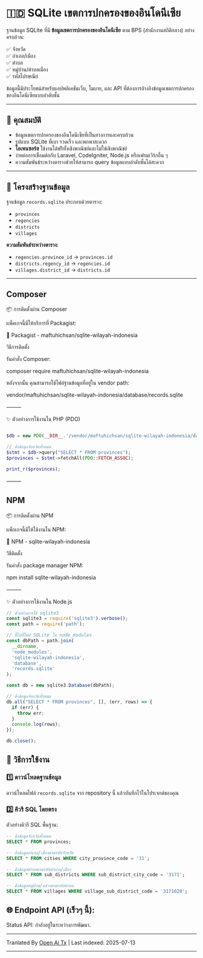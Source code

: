# 🇮🇩 SQLite เขตการปกครองของอินโดนีเซีย

ฐานข้อมูล SQLite ที่มี **ข้อมูลเขตการปกครองของอินโดนีเซีย** ตาม BPS (สำนักงานสถิติกลาง) อย่างครบถ้วน:

✅ จังหวัด  
✅ อำเภอ/เมือง  
✅ ตำบล  
✅ หมู่บ้าน/ตำบลเมือง <br>
✅ รหัสไปรษณีย์

ข้อมูลนี้มีประโยชน์สำหรับแอปพลิเคชันเว็บ, โมบาย, และ API ที่ต้องการอ้างอิงข้อมูลเขตการปกครองของอินโดนีเซียแบบลำดับชั้น

---

## 🎯 คุณสมบัติ

- ข้อมูลเขตการปกครองของอินโดนีเซียที่เป็นทางการและครบถ้วน
- รูปแบบ SQLite ที่เบา รวดเร็ว และพกพาสะดวก
- **โอเพนซอร์ส** ใช้งานได้ฟรีทั้งเชิงพาณิชย์และไม่ใช่เชิงพาณิชย์
- ง่ายต่อการเชื่อมต่อกับ Laravel, CodeIgniter, Node.js หรือเฟรมเวิร์กอื่น ๆ
- ความสัมพันธ์ระหว่างตารางช่วยให้สามารถ query ข้อมูลแบบลำดับชั้นได้สะดวก

---
## 📂 โครงสร้างฐานข้อมูล

ฐานข้อมูล `records.sqlite` ประกอบด้วยตาราง:

- `provinces`
- `regencies`
- `districts`
- `villages`

**ความสัมพันธ์ระหว่างตาราง:**

- `regencies.province_id` → `provinces.id`
- `districts.regency_id` → `regencies.id`
- `villages.district_id` → `districts.id`

---

## Composer

📦 การติดตั้งผ่าน Composer

แพ็คเกจนี้มีให้บริการที่ Packagist:

🔗 Packagist - maftuhichsan/sqlite-wilayah-indonesia

วิธีการติดตั้ง

รันคำสั่ง Composer:

composer require maftuhichsan/sqlite-wilayah-indonesia

หลังจากนั้น คุณสามารถใช้ไฟล์ฐานข้อมูลที่อยู่ใน vendor path:

vendor/maftuhichsan/sqlite-wilayah-indonesia/database/records.sqlite


⸻

✨ ตัวอย่างการใช้งานใน PHP (PDO)

```php

$db = new PDO(__DIR__.'/vendor/maftuhichsan/sqlite-wilayah-indonesia/database/records.sqlite');

// ดึงข้อมูลจังหวัดทั้งหมด
$stmt = $db->query("SELECT * FROM provinces");
$provinces = $stmt->fetchAll(PDO::FETCH_ASSOC);

print_r($provinces);

```
⸻

## NPM

📦 การติดตั้งผ่าน NPM

แพ็กเกจนี้มีให้ใช้งานใน NPM:

🔗 NPM - sqlite-wilayah-indonesia

วิธีติดตั้ง

รันคำสั่ง package manager NPM:

npm install sqlite-wilayah-indonesia

⸻

✨ ตัวอย่างการใช้งานใน Node.js

```javascript
// ตัวอย่างการใช้ sqlite3
const sqlite3 = require('sqlite3').verbose();
const path = require('path');

// ชี้ไปที่ไฟล์ SQLite ใน node_modules
const dbPath = path.join(
  __dirname,
  'node_modules',
  'sqlite-wilayah-indonesia',
  'database',
  'records.sqlite'
);

const db = new sqlite3.Database(dbPath);

// ดึงข้อมูลจังหวัดทั้งหมด
db.all("SELECT * FROM provinces", [], (err, rows) => {
  if (err) {
    throw err;
  }
  console.log(rows);
});

db.close();
```
## 🚀 วิธีการใช้งาน

### 1️⃣ ดาวน์โหลดฐานข้อมูล

ดาวน์โหลดไฟล์ `records.sqlite` จาก repository นี้ แล้วบันทึกไว้ในโปรเจกต์ของคุณ

### 2️⃣ คิวรี SQL โดยตรง

ตัวอย่างคิวรี SQL พื้นฐาน:

```sql
-- ดึงข้อมูลจังหวัดทั้งหมด
SELECT * FROM provinces;

-- ดึงข้อมูลอำเภอ/เมืองตามรหัสจังหวัด
SELECT * FROM cities WHERE city_province_code = '31';

-- ดึงข้อมูลตำบลตามรหัสอำเภอ/เมือง
SELECT * FROM sub_districts WHERE sub_district_city_code = '3171';

-- ดึงข้อมูลหมู่บ้าน/แขวงตามรหัสตำบล
SELECT * FROM villages WHERE village_sub_district_code = '3171020';

```
## 🌐 Endpoint API (เร็วๆ นี้):

Status API: กำลังอยู่ในระหว่างการพัฒนา.

---

Tranlated By [Open Ai Tx](https://github.com/OpenAiTx/OpenAiTx) | Last indexed: 2025-07-13

---